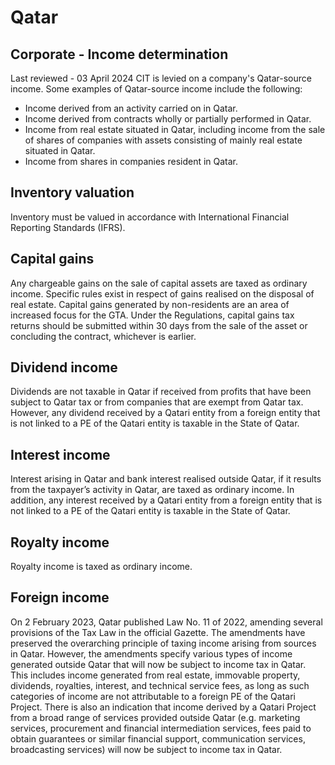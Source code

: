 # Qatar
## Corporate - Income determination
Last reviewed - 03 April 2024
CIT is levied on a company's Qatar-source income. Some examples of Qatar-source income include the following:
  * Income derived from an activity carried on in Qatar.
  * Income derived from contracts wholly or partially performed in Qatar.
  * Income from real estate situated in Qatar, including income from the sale of shares of companies with assets consisting of mainly real estate situated in Qatar.
  * Income from shares in companies resident in Qatar.


## Inventory valuation
Inventory must be valued in accordance with International Financial Reporting Standards (IFRS).
## Capital gains
Any chargeable gains on the sale of capital assets are taxed as ordinary income. Specific rules exist in respect of gains realised on the disposal of real estate. Capital gains generated by non-residents are an area of increased focus for the GTA.
Under the Regulations, capital gains tax returns should be submitted within 30 days from the sale of the asset or concluding the contract, whichever is earlier.
## Dividend income
Dividends are not taxable in Qatar if received from profits that have been subject to Qatar tax or from companies that are exempt from Qatar tax. However, any dividend received by a Qatari entity from a foreign entity that is not linked to a PE of the Qatari entity is taxable in the State of Qatar.
## Interest income
Interest arising in Qatar and bank interest realised outside Qatar, if it results from the taxpayer’s activity in Qatar, are taxed as ordinary income. In addition, any interest received by a Qatari entity from a foreign entity that is not linked to a PE of the Qatari entity is taxable in the State of Qatar.
## Royalty income
Royalty income is taxed as ordinary income.
## Foreign income
On 2 February 2023, Qatar published Law No. 11 of 2022, amending several provisions of the Tax Law in the official Gazette.
The amendments have preserved the overarching principle of taxing income arising from sources in Qatar. However, the amendments specify various types of income generated outside Qatar that will now be subject to income tax in Qatar. This includes income generated from real estate, immovable property, dividends, royalties, interest, and technical service fees, as long as such categories of income are not attributable to a foreign PE of the Qatari Project.
There is also an indication that income derived by a Qatari Project from a broad range of services provided outside Qatar (e.g. marketing services, procurement and financial intermediation services, fees paid to obtain guarantees or similar financial support, communication services, broadcasting services) will now be subject to income tax in Qatar.
